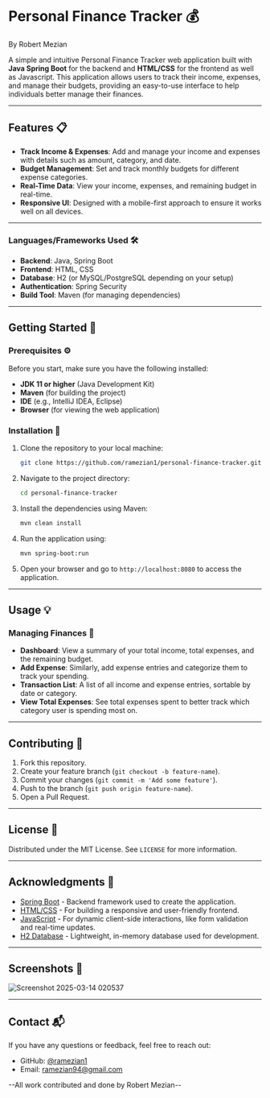 # Personal Finance Tracker 💰

By Robert Mezian

A simple and intuitive Personal Finance Tracker web application built with **Java Spring Boot** for the backend and **HTML/CSS** for the frontend as well as Javascript. This application allows users to track their income, expenses, and manage their budgets, providing an easy-to-use interface to help individuals better manage their finances.

---

## Features 📋

- **Track Income & Expenses**: Add and manage your income and expenses with details such as amount, category, and date.
- **Budget Management**: Set and track monthly budgets for different expense categories.
- **Real-Time Data**: View your income, expenses, and remaining budget in real-time.
- **Responsive UI**: Designed with a mobile-first approach to ensure it works well on all devices.

---

### Languages/Frameworks Used 🛠️

- **Backend**: Java, Spring Boot
- **Frontend**: HTML, CSS
- **Database**: H2 (or MySQL/PostgreSQL depending on your setup)
- **Authentication**: Spring Security
- **Build Tool**: Maven (for managing dependencies)

---

## Getting Started 🚀

### Prerequisites ⚙️

Before you start, make sure you have the following installed:

- **JDK 11 or higher** (Java Development Kit)
- **Maven** (for building the project)
- **IDE** (e.g., IntelliJ IDEA, Eclipse)
- **Browser** (for viewing the web application)

### Installation 🔧

1. Clone the repository to your local machine:

    ```bash
    git clone https://github.com/ramezian1/personal-finance-tracker.git
    ```

2. Navigate to the project directory:

    ```bash
    cd personal-finance-tracker
    ```

3. Install the dependencies using Maven:

    ```bash
    mvn clean install
    ```

4. Run the application using:

    ```bash
    mvn spring-boot:run
    ```

5. Open your browser and go to `http://localhost:8080` to access the application.

---

## Usage 💡

### Managing Finances 💸

- **Dashboard**: View a summary of your total income, total expenses, and the remaining budget.
- **Add Expense**: Similarly, add expense entries and categorize them to track your spending.
- **Transaction List**: A list of all income and expense entries, sortable by date or category.
- **View Total Expenses**: See total expenses spent to better track which category user is spending most on.

---

## Contributing 🤝

1. Fork this repository.
2. Create your feature branch (`git checkout -b feature-name`).
3. Commit your changes (`git commit -m 'Add some feature'`).
4. Push to the branch (`git push origin feature-name`).
5. Open a Pull Request.

---

## License 📝

Distributed under the MIT License. See `LICENSE` for more information.

---

## Acknowledgments 🙏

- [Spring Boot](https://spring.io/projects/spring-boot) - Backend framework used to create the application.
- [HTML/CSS](https://www.w3.org/Style/CSS/) - For building a responsive and user-friendly frontend.
- [JavaScript](https://developer.mozilla.org/en-US/docs/Web/JavaScript) - For dynamic client-side interactions, like form validation and real-time updates.
- [H2 Database](https://www.h2database.com/) - Lightweight, in-memory database used for development.

---

## Screenshots 📸

![Screenshot 2025-03-14 020537](https://github.com/user-attachments/assets/dfc0a19b-c381-4d45-9118-de5b3718f12b)


---

## Contact 📬

If you have any questions or feedback, feel free to reach out:

- GitHub: [@ramezian1](https://github.com/ramezian1)
- Email: ramezian94@gmail.com

--All work contributed and done by Robert Mezian--


